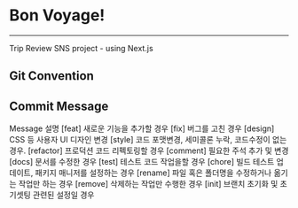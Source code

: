 # Bon Voyage!

---

Trip Review SNS project - using Next.js

## Git Convention

## Commit Message

Message 설명
[feat] 새로운 기능을 추가할 경우
[fix] 버그를 고친 경우
[design] CSS 등 사용자 UI 디자인 변경
[style] 코드 포맷변경, 세미콜론 누락, 코드수정이 없는 경우.
[refactor] 프로덕션 코드 리펙토링할 경우
[comment] 필요한 주석 추가 및 변경
[docs] 문서를 수정한 경우
[test] 테스트 코드 작업을할 경우
[chore] 빌드 테스트 업데이트, 패키지 매니저를 설정하는 경우
[rename] 파일 혹은 폴더명을 수정하거나 옮기는 작업만 하는 경우
[remove] 삭제하는 작업만 수행한 경우
[init] 브랜치 초기화 및 초기셋팅 관련된 설정일 경우
